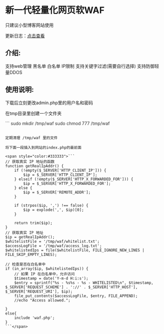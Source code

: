 <h1>新一代轻量化网页软WAF</h1>

只建议小型博客网站使用 

更新日志：<a href="https://xn--ivr.net/index.php/archives/waf.html" rel="nofollow">点击查看</a>

<h2>介绍:</h2>

支持web管理 黑名单 白名单 IP限制 
支持关键字过滤(需要自行选择)
支持防御轻量DDOS

<h2>使用说明:</h2>

下载后立刻更改admin.php里的用户名和密码

在tmp目录里创建一个文件夹

<span style="color:#333333">```
sudo mkdir /tmp/waf
sudo chmod 777 /tmp/waf
```</span> 

定期清理 /tmp/waf 里的文件

将下面一段插入到网站的index.php的最前面

<span style="color:#333333">```
// 获取真实 IP 地址的函数
function getRealIpAddr() {
    if (!empty($_SERVER['HTTP_CLIENT_IP'])) {
        $ip = $_SERVER['HTTP_CLIENT_IP'];
    } elseif (!empty($_SERVER['HTTP_X_FORWARDED_FOR'])) {
        $ip = $_SERVER['HTTP_X_FORWARDED_FOR'];
    } else {
        $ip = $_SERVER['REMOTE_ADDR'];
    }

    if (strpos($ip, ',') !== false) {
        $ip = explode(',', $ip)[0];
    }

    return trim($ip);
}
// 获取真实 IP 地址
$ip = getRealIpAddr();
$whitelistFile = '/tmp/waf/whitelist.txt';
$accessLogFile = '/tmp/waf/access_log.txt';
$whitelistedIps = file($whitelistFile, FILE_IGNORE_NEW_LINES | FILE_SKIP_EMPTY_LINES);

// 检查是否在白名单中
if (in_array($ip, $whitelistedIps)) {
    // 如果 IP 在白名单中，允许访问
    $timestamp = date('Y-m-d H:i:s');
    $entry = sprintf("%s - %s%s - %s - WHITELISTED\n", $timestamp, $_SERVER['REQUEST_SCHEME'] . '://' . $_SERVER['HTTP_HOST'], $_SERVER['REQUEST_URI'], $ip);
    file_put_contents($accessLogFile, $entry, FILE_APPEND);
    //echo "Access allowed.";

}
else{
    include 'waf.php'; 
}
```</span> 
